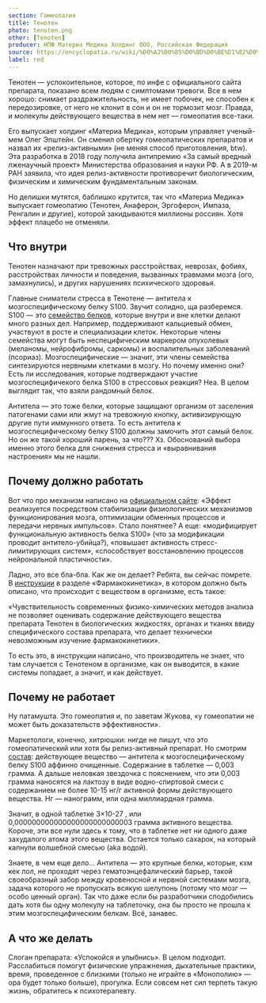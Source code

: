```yaml
---
section: Гомеопатия
title: Тенотен
photo: tenoten.png
other: [Tenoten]
producer: НПФ Материа Медика Холдинг ООО, Российская Федерация
source: https://encyclopatia.ru/wiki/%D0%A2%D0%B5%D0%BD%D0%BE%D1%82%D0%B5%D0%BD
label: red
---
```


Тенотен — успокоительное, которое, по инфе с официального сайта препарата, показано всем людям с симптомами тревоги. Все в нем хорошо: снимает раздражительность, не имеет побочек, не способен к передозировке, от него не клонит в сон и он не тормозит мозг. Правда, и молекулы действующего вещества в нем нет — гомеопатия все-таки.

Его выпускает холдинг «Материа Медика», которым управляет ученый-мем Олег Эпштейн. Он сменил обертку гомеопатических препаратов и назвал их «релиз-активными» (не меняя способ приготовления, btw). Эта разработка в 2018 году получила антипремию «За самый вредный лженаучный проект» Министерства образования и науки РФ. А в 2019-м РАН заявила, что идея релиз-активности противоречит биологическим, физическим и химическим фундаментальным законам.

Но делишки мутятся, баблишко крутится, так что «Материа Медика» выпускает гомеопатию (Тенотен, Анаферон, Эргоферон, Импаза, Ренгалин и другие), которой закидываются миллионы россиян. Хотя эффект плацебо не отменяли.

## Что внутри

Тенотен назначают при тревожных расстройствах, неврозах, фобиях, расстройствах личности и поведения, вызванных травмами мозга (ого, замахнулись), и других нарушениях психического здоровья.

Главные сниматели стресса в Тенотене — антитела к мозгоспецифическому белку S100. Звучит солидно, ща разберемся. S100 — это [семейство белков](https://www.ncbi.nlm.nih.gov/pmc/articles/PMC3707951/), которые внутри и вне клетки делают много разных дел. Например, поддерживают кальциевый обмен, участвуют в росте и специализации клеток. Некоторые члены семейства могут быть неспецифическим маркером опухолевых (меланомы, нейрофибромы, саркомы) и воспалительных заболеваний (псориаз). Мозгоспецифические — значит, эти члены семейства синтезируются нервными клетками в мозгу. Но почему именно они? Есть ли исследования, которые подтверждают участие мозгоспецифичекого белка S100 в стрессовых реакция? Неа. В целом выглядит так, что взяли рандомный белок.

Антитела — это тоже белки, которые защищают организм от заселения патогенами сами или жмут на тревожную кнопку, активизирующую другие пути иммунного ответа. То есть антитела к мозгоспецифическому белку S100 должны замочить этот самый белок. Но он же такой хороший парень, за что??? Хз. Обоснований выбора именно этого белка для снижения стресса и «выравнивания настроения» мы не нашли.

## Почему должно работать

Вот что про механизм написано на [официальном сайте](https://tenoten.ru/tenoten/advantages/): «Эффект реализуется посредством стабилизации физиологических механизмов функционирования мозга, оптимизации обменных процессов и передачи нервных импульсов». Стало понятнее? А еще: «модифицирует функциональную активность белка S100» (что за модификации проводит антитело-убийца?), «повышает активность стресс-лимитирующих систем», «способствует восстановлению процессов нейрональной пластичности».

Ладно, это все бла-бла. Как же он делает? Ребята, вы сейчас помрете. В [инструкции](https://www.vidal.ru/drugs/tenoten__23173) в разделе «Фармакокинетика», в котором должно быть описано, что происходит с веществом в организме, есть такое:

«Чувствительность современных физико-химических методов анализа не позволяет оценивать содержание действующего вещества препарата Тенотен в биологических жидкостях, органах и тканях ввиду специфического состава препарата, что делает технически невозможным изучение фармакокинетики».

То есть это, в инструкции написано, что производитель не знает, что там случается с Тенотеном в организме, как он выводится, в какие системы попадает, а значит, и как действует.

## Почему не работает

Ну патамушта. Это гомеопатия и, по заветам Жукова, «у гомеопатии не может быть доказательств эффективности».

Маркетологи, конечно, хитрюшки: нигде не пишут, что это гомеопатический или хотя бы релиз-активный препарат. Но смотрим [состав](https://www.vidal.ru/drugs/tenoten__23173): действующее вещество — антитела к мозгоспецифическому белку S100 аффинно очищенные. Содержание в таблетке — 0,003 грамма. А дальше неловкая звездочка с пояснением, что эти 0,003 грамма наносятся на лактозу в виде водно-спиртовой смеси с содержанием не более 10-15 нг/г активной формы действующего вещества. Нг — нанограмм, или одна миллиардная грамма.

Значит, в одной таблетке 3×10-27 , или 0,000000000000000000000000003 грамма активного вещества. Короче, эти все нули здесь к тому, что в таблетке нет ни одного даже захудалого атома этого вещества. Остается только сахарок, на который капнули волшебной смесью (aka водой).

Знаете, в чем еще дело… Антитела — это крупные белки, которые, кхм кек лол, не проходят через гематоэнцефалический барьер, такой своеобразный забор между кровеносной и нервной системами мозга, задача которого не пропускать всякую шелупонь (потому что мозг — особо ценный орган). Так что даже если бы разработчики сподобились дать хотя бы одну молекулу на таблеточку, она бы просто не прошла к этим мозгоспецифическим белкам. Всё, занавес.

## А что же делать

Слоган препарата: «Успокойся и улыбнись». В целом подходит. Расслабиться помогут физические упражнения, дыхательные практики, время, проведенное с близкими (только не играйте в «Монополию» — ора будет только больше), прогулка. Если совсем нет сил терпеть такую жизнь, обратитесь к психотерапевту.
